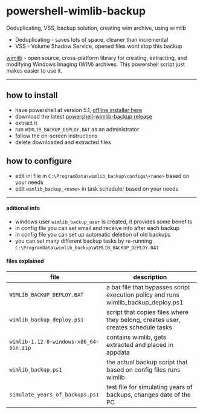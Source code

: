 # powershell-wimlib-backup
Deduplicating, VSS, backup solution, creating wim archive, using wimlib

* Deduplicating - saves lots of space, cleaner than incremental
* VSS - Volume Shadow Service, opened files wont stop this backup

[wimlib](https://wimlib.net/) -  open source, cross-platform library for creating, extracting, and modifying Windows Imaging (WIM) archives. This powershell script just makes easier to use it.

---

## how to install

* have powershell at version 5.1, [offline installer here](https://www.microsoft.com/en-us/download/details.aspx?id=54616)
* download the latest [powershell-wimlib-backup release](https://github.com/DoTheEvo/powershell-wimlib-backup/releases)
* extract it
* run `WIMLIB_BACKUP_DEPLOY.BAT` as an administrator
* follow the on-screen instructions
* delete downloaded and extracted files

## how to configure

* edit ini file in `C:\ProgramData\wimlib_backup\configs\<name>` based on your needs
* edit `wimlib_backup_<name>` in task scheduler based on your needs

---

#### aditional info

- windows user `wimlib_backup_user` is created, it provides some benefits
- in config file you can set email and receive info after each backup
- in config file you can set up automatic deletion of old backups
- you can set many different backup tasks by re-running `C:\ProgramData\wimlib_backup\WIMLIB_BACKUP_DEPLOY.BAT`

#### files explained


| file                                   | description                                                                        |
|----------------------------------------|------------------------------------------------------------------------------------|
| `WIMLIB_BACKUP_DEPLOY.BAT`             | a bat file that bypasses script execution policy and runs wimlib_backup_deploy.ps1 |
| `wimlib_backup_deploy.ps1`             | script that copies files where they belong, creates user, creates schedule tasks   |
| `wimlib-1.12.0-windows-x86_64-bin.zip` | contains wimlib, gets extracted and placed in appdata                              |
| `wimlib_backup.ps1`                    | the actual backup script that based on config files runs wimlib                    |
| `simulate_years_of_backups.ps1`        | test file for simulating years of backups, changes date of the PC                  |
